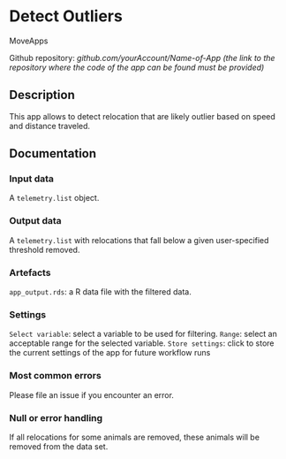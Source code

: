 # Detect Outliers

MoveApps

Github repository: *github.com/yourAccount/Name-of-App* *(the link to the repository where the code of the app can be found must be provided)*

## Description
This app allows to detect relocation that are likely outlier based on speed and distance traveled. 

## Documentation

### Input data
A `telemetry.list` object. 

### Output data
A `telemetry.list` with relocations that fall below a given user-specified threshold removed. 

### Artefacts
`app_output.rds`: a R data file with the filtered data. 

### Settings
`Select variable`: select a variable to be used for filtering. 
`Range`: select an acceptable range for the selected variable. 
`Store settings`: click to store the current settings of the app for future workflow runs

### Most common errors
Please file an issue if you encounter an error. 

### Null or error handling
If all relocations for some animals are removed, these animals will be removed from the data set. 
